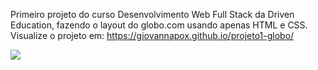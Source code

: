 Primeiro projeto do curso Desenvolvimento Web Full Stack da Driven Education, fazendo o layout do globo.com usando apenas HTML e CSS. Visualize o projeto em: https://giovannapox.github.io/projeto1-globo/

<img src="https://i.imgur.com/daOt8YD.png">
